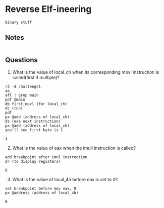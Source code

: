 # Reverse Elf-ineering

```
binary stuff
```

## Notes

```

```

## Questions

1. What is the value of local_ch when its corresponding movl instruction is called(first if multiple)?

```
r2 -d challenge1
aa
afl | grep main
pdf @main
db first_movl (for local_ch)
dc (run)
pdf
px @add (address of local_ch)
ds (exe next instruction)
px @add (address of local_ch)
you'll see first byte is 1

1
```

2. What is the value of eax when the imull instruction is called?

```
add breakpoint after imul instruction
dr (to display registers)

6
```

3. What is the value of local_4h before eax is set to 0?

```
set breakpoint before mov eax, 0
px @address (address of local_4h)

6
```
